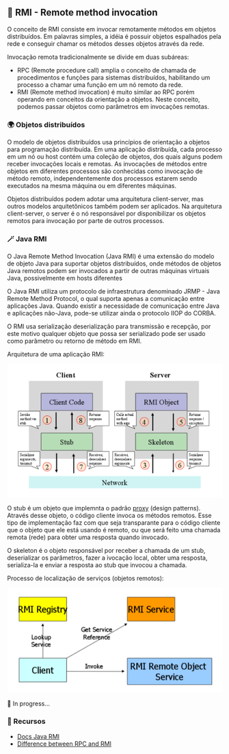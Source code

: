 ## 📡 RMI - Remote method invocation
O conceito de RMI consiste em invocar remotamente métodos em objetos distribuídos. Em palavras simples, a idéia é possuir objetos espalhados pela rede e conseguir chamar os métodos desses objetos através da rede.

Invocação remota tradicionalmente se divide em duas subáreas:

- RPC (Remote procedure call) amplia o conceito de chamada de procedimentos e funções para sistemas distribuídos, habilitando um processo a chamar uma função em um nó remoto da rede.
- RMI (Remote method invocation) é muito similar ao RPC porém operando em conceitos da orientação a objetos. Neste conceito, podemos passar objetos como parâmetros em invocações remotas.

### 🌍 Objetos distribuídos
O modelo de objetos distribuídos usa princípios de orientação a objetos para programação distribuída.
Em uma aplicação distribuída, cada processo em um nó ou host contém uma coleção de objetos, dos quais alguns podem receber invocações locais e remotas.
As invocações de métodos entre objetos em diferentes processos são conhecidas como invocação de método remoto, independentemente dos processos estarem sendo executados na mesma máquina ou em diferentes máquinas.


Objetos distribuídos podem adotar uma arquitetura client-server, mas outros modelos arquitetônicos também podem ser aplicados. 
Na arquitetura client-server, o server é o nó responsável por disponibilizar os objetos remotos para invocação por parte de outros processos.

### 🪄 Java RMI
O Java Remote Method Invocation (Java RMI) é uma extensão do modelo de objeto Java
para suportar objetos distribuídos, onde métodos de objetos Java remotos podem ser
invocados a partir de outras máquinas virtuais Java, possivelmente em hosts diferentes

O Java RMI utiliza um protocolo de infraestrutura denominado JRMP - Java Remote Method Protocol, o qual suporta apenas a comunicação entre aplicações Java. 
Quando existir a necessidade de comunicação entre Java e aplicações não-Java, pode-se utilizar ainda o protocolo IIOP do CORBA.

O RMI usa serialização deserialização para transmissão e recepção, por este motivo qualquer objeto que possa ser serializado pode ser usado como parâmetro ou retorno de método em RMI.

Arquitetura de uma aplicação RMI:

<img src="../images/rmi_application_architecture.png">

O stub é um objeto que implemnta o padrão [proxy](https://refactoring.guru/pt-br/design-patterns/proxy) (design patterns). Através desse objeto, o código cliente invoca os métodos remotos. Esse tipo de implementação faz com que seja transparante para o código cliente que o objeto que ele está usando é remoto, ou que será feito uma chamada remota (rede) para obter uma resposta quando invocado.

O skeleton é o objeto responsável por receber a chamada de um stub, deserializar os parâmetros, fazer a ivocação local, obter uma resposta, serializa-la e enviar a resposta ao stub que invocou a chamada.

Processo de localização de serviços (objetos remotos):

<img src="../images/process_to_locate_rmi_service.png">

🚧 In progress...

### 🔗 Recursos
- [Docs Java RMI](https://docs.oracle.com/javase/tutorial/rmi/index.html)
- [Difference between RPC and RMI](https://www.geeksforgeeks.org/difference-between-rpc-and-rmi/)